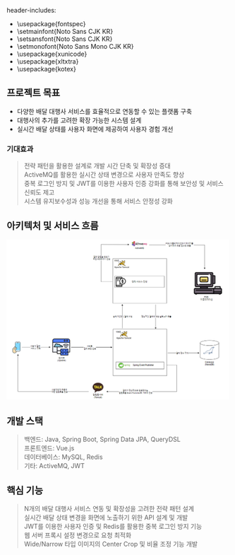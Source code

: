 header-includes:
  - \usepackage{fontspec}
  - \setmainfont{Noto Sans CJK KR}
  - \setsansfont{Noto Sans CJK KR}
  - \setmonofont{Noto Sans Mono CJK KR}
  - \usepackage{xunicode}
  - \usepackage{xltxtra}
  - \usepackage{kotex} 
## 프로젝트 목표

- 다양한 배달 대행사 서비스를 효율적으로 연동할 수 있는 플랫폼 구축 <br> 
- 대행사의 추가를 고려한 확장 가능한 시스템 설계 <br>
- 실시간 배달 상태를 사용자 화면에 제공하여 사용자 경험 개선 <br>

### 기대효과 
>
>전략 패턴을 활용한 설계로 개발 시간 단축 및 확장성 증대<br>
>ActiveMQ를 활용한 실시간 상태 변경으로 사용자 만족도 향상<br>
>중복 로그인 방지 및 JWT를 이용한 사용자 인증 강화를 통해 보안성 및 서비스 신뢰도 제고<br>
>시스템 유지보수성과 성능 개선을 통해 서비스 안정성 강화
>

## 아키텍처 및 서비스 흐름

<img src="src/image/그림2.png" width="1200">

## 개발 스택
> 백엔드: Java, Spring Boot, Spring Data JPA, QueryDSL <br> 
> 프론트엔드: Vue.js <br>
> 데이터베이스: MySQL, Redis <br>
> 기타: ActiveMQ, JWT <br>

## 핵심 기능 
>
> N개의 배달 대행사 서비스 연동 및 확장성을 고려한 전략 패턴 설계 <br>
> 실시간 배달 상태 변경을 화면에 노출하기 위한 API 설계 및 개발 <br>
> JWT를 이용한 사용자 인증 및 Redis를 활용한 중복 로그인 방지 기능 <br>
> 웹 서버 프록시 설정 변경으로 요청 최적화 <br>
> Wide/Narrow 타입 이미지의 Center Crop 및 비율 조정 기능 개발
